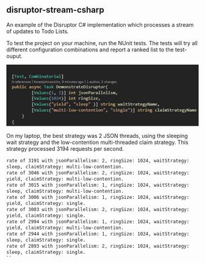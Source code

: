 ## disruptor-stream-csharp
An example of the Disruptor C# implementation which processes a stream of updates to Todo Lists.

To test the project on your machine, run the NUnit tests. The tests will try all different configuration combinations and report a ranked list to the test-ouput.

![nunit screenshot](https://github.com/forestjohnsonilm/disruptor-stream-csharp/blob/master/Screenshot.png?raw=true)

On my laptop, the best strategy was 2 JSON threads, using the sleeping wait strategy and the low-contention multi-threaded claim strategy. This strategy processed 3194 requests per second. 

```
rate of 3191 with jsonParallelism: 2, ringSize: 1024, waitStrategy: sleep, claimStrategy: multi-low-contention.
rate of 3046 with jsonParallelism: 2, ringSize: 1024, waitStrategy: yield, claimStrategy: multi-low-contention.
rate of 3015 with jsonParallelism: 1, ringSize: 1024, waitStrategy: sleep, claimStrategy: multi-low-contention.
rate of 3006 with jsonParallelism: 1, ringSize: 1024, waitStrategy: yield, claimStrategy: single.
rate of 3003 with jsonParallelism: 2, ringSize: 1024, waitStrategy: yield, claimStrategy: single.
rate of 2994 with jsonParallelism: 1, ringSize: 1024, waitStrategy: yield, claimStrategy: multi-low-contention.
rate of 2944 with jsonParallelism: 1, ringSize: 1024, waitStrategy: sleep, claimStrategy: single.
rate of 2893 with jsonParallelism: 2, ringSize: 1024, waitStrategy: sleep, claimStrategy: single.
``
